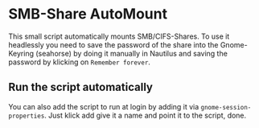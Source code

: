 # SMB-Share AutoMount

This small script automatically mounts SMB/CIFS-Shares. To use it headlessly you need to save the password of the share into the Gnome-Keyring (seahorse) by doing it manually in Nautilus and saving the password by klicking on `Remember forever`.

## Run the script automatically

You can also add the script to run at login by adding it via `gnome-session-properties`. Just klick add give it a name and point it to the script, done.
